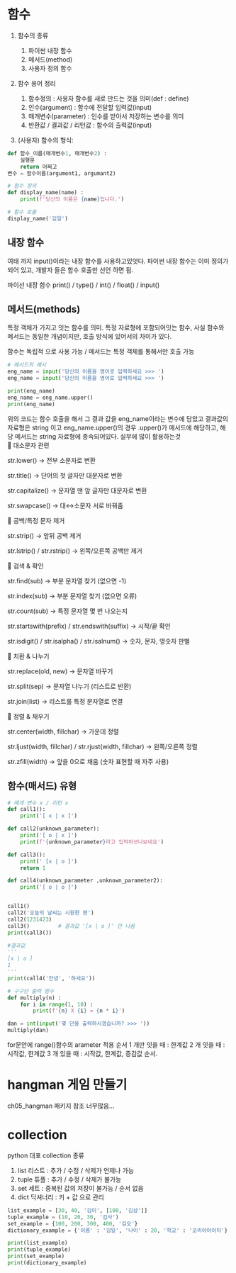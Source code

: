 # 함수
1. 함수의 종류
   1) 파이썬 내장 함수
   2) 메서드(method)
   3) 사용자 정의 함수

2. 함수 용어 정리
   1) 함수정의 : 사용자 함수를 새로 만드는 것을 의미(def : define)
   2) 인수(argument) : 함수에 전달할 입력값(input)
   3) 매개변수(parameter) : 인수를 받아서 저장하는 변수를 의미
   4) 반환값 / 결과값 / 리턴값 : 함수의 출력값(input)
3. (사용자) 함수의 형식:
```python
def 함수_이름(매개변수1, 매개변수2) :
    실행문
    return 어쩌고
변수 = 함수이름(argument1, argumant2)

# 함수 정의
def display_name(name) :
    print(f'당신의 이름은 {name}입니다.')

# 함수 호출
display_name('김일')
```

## 내장 함수

여태 까지 input()이라는 내장 함수를 사용하고있엇다. 파이썬 내장 함수는 이미 정의가 되어 있고, 개발자 들은 함수 호출만 선언 하면 됨.

파이선 내장 함수
print() / type() / int() / float() / input()

## 메서드(methods) 
특정 객체가 가지고 잇는 함수를 의미. 특정 자료형에 포함되어잇는 함수, 사실 함수와 메서드는 동일한 개념이지만, 호출 방식에 있어서의 차이가 있다.

함수는 독립적 으로 사용 가능 / 메서드는 특정 객체를 통해서만 호출 가능

```python
# 메서드의 예시
eng_name = input('당신의 이름을 영어로 입력하세요 >>> ')
eng_name = input('당신의 이름을 영어로 입력하세요 >>> ')

print(eng_name)
eng_name = eng_name.upper()
print(eng_name)
```
위의 코드는 함수 호출을 해서 그 결과 값을 eng_name이라는 변수에 담았고 결과값의 자료형은 string
이고 eng_name.upper()의 경우 .upper()가 메서드에 해당하고, 해당 메서드는 string 자료형에 종속되어있다.
실무에 많이 활용하는것 <br>
🔹 대소문자 관련

str.lower() → 전부 소문자로 변환

str.title() → 단어의 첫 글자만 대문자로 변환

str.capitalize() → 문자열 맨 앞 글자만 대문자로 변환

str.swapcase() → 대↔소문자 서로 바꿔줌

🔹 공백/특정 문자 제거

str.strip() → 앞뒤 공백 제거

str.lstrip() / str.rstrip() → 왼쪽/오른쪽 공백만 제거

🔹 검색 & 확인

str.find(sub) → 부분 문자열 찾기 (없으면 -1)

str.index(sub) → 부분 문자열 찾기 (없으면 오류)

str.count(sub) → 특정 문자열 몇 번 나오는지

str.startswith(prefix) / str.endswith(suffix) → 시작/끝 확인

str.isdigit() / str.isalpha() / str.isalnum() → 숫자, 문자, 영숫자 판별

🔹 치환 & 나누기

str.replace(old, new) → 문자열 바꾸기

str.split(sep) → 문자열 나누기 (리스트로 반환)

str.join(list) → 리스트를 특정 문자열로 연결

🔹 정렬 & 채우기

str.center(width, fillchar) → 가운데 정렬

str.ljust(width, fillchar) / str.rjust(width, fillchar) → 왼쪽/오른쪽 정렬

str.zfill(width) → 앞을 0으로 채움 (숫자 표현할 때 자주 사용)

## 함수(매서드) 유형
```python
# 매개 변수 x / 리턴 x
def call1():
    print('[ x | x ]')

def call2(unknown_parameter):
    print('[ o | x ]')
    print(f'{unknown_parameter}라고 입력하셧나보네요')

def call3():
    print(' [x | o ]')
    return 1

def call4(unknown_parameter ,unknown_parameter2):
    print('[ o | o ]')


call1()
call2('오늘의 날씨는 시원한 편')
call2(1231423)
call3()         # 결과값 '[x | o ]' 만 나옴
print(call3())

#결과값
'''
[x | o ]
1
'''
print(call4('안녕', '하세요'))
```
```python
# 구구단 출력 함수
def multiply(n) :
    for i in range(1, 10) :
        print(f'{n} X {i} = {n * i}')

dan = int(input('몇 단을 출력하시겠습니까? >>> '))
multiply(dan)
```
for문안에 range()함수의 arameter 적용 순서
1 개만 잇을 때 : 한계값
2 개 잇을 때 : 시작값, 한계값
3 개 있을 때 : 시작값, 한계값, 증감값 순서.

# hangman 게임 만들기
ch05_hangman 패키지 참조 너무많음...

# collection
python 대표 collection 종류
1. list 리스트 : 추가 / 수정 / 삭제가 언제나 가능
2. tuple 튜플 : 추가 / 수정 / 삭제가 불가능
3. set 세트 : 중복된 값의 저장이 불가능 / 순서 없음
4. dict 딕셔너리 : 키 + 값 으로 관리

```python
list_example = [30, 40, '김이', [100, '김삼']]
tuple_example = (10, 20, 30, '김사')
set_example = {100, 200, 300, 400, '김오'}
dictionary_example = {'이름' : '김일', '나이' : 20, '학교' : '코리아아이티'}

print(list_example)
print(tuple_example)
print(set_example)
print(dictionary_example)

```